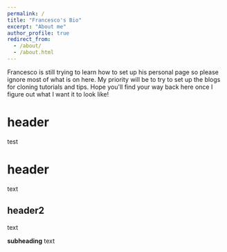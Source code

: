 ```yaml
---
permalink: /
title: "Francesco's Bio"
excerpt: "About me"
author_profile: true
redirect_from: 
  - /about/
  - /about.html
---
```


Francesco is still trying to learn how to set up his personal page so please ignore most of what is on here. My priority will be to try to set up the blogs for cloning tutorials and tips. Hope you'll find your way back here once I figure out what I want it to look like! 

header
======
test

header
======
text

header2
------
text



**subheading**
text

<!--

How to edit your site's GitHub repository
------
Many people use a git client to create files on their local computer and then push them to GitHub's servers. If you are not familiar with git, you can directly edit these configuration and markdown files directly in the github.com interface. Navigate to a file (like [this one](https://github.com/academicpages/academicpages.github.io/blob/master/_talks/2012-03-01-talk-1.md) and click the pencil icon in the top right of the content preview (to the right of the "Raw | Blame | History" buttons). You can delete a file by clicking the trashcan icon to the right of the pencil icon. You can also create new files or upload files by navigating to a directory and clicking the "Create new file" or "Upload files" buttons. 

Example: editing a markdown file for a talk
![Editing a markdown file for a talk](/images/editing-talk.png)

For more info
------
More info about configuring academicpages can be found in [the guide](https://academicpages.github.io/markdown/). The [guides for the Minimal Mistakes theme](https://mmistakes.github.io/minimal-mistakes/docs/configuration/) (which this theme was forked from) might also be helpful.
-->
